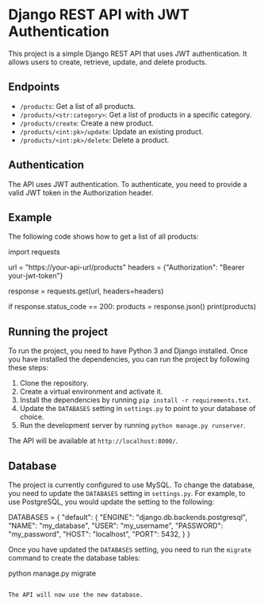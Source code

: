 # Django REST API with JWT Authentication

This project is a simple Django REST API that uses JWT authentication. It allows users to create, retrieve, update, and delete products.

## Endpoints

* `/products`: Get a list of all products.
* `/products/<str:category>`: Get a list of products in a specific category.
* `/products/create`: Create a new product.
* `/products/<int:pk>/update`: Update an existing product.
* `/products/<int:pk>/delete`: Delete a product.

## Authentication

The API uses JWT authentication. To authenticate, you need to provide a valid JWT token in the Authorization header.

## Example

The following code shows how to get a list of all products:


import requests

url = "https://your-api-url/products"
headers = {"Authorization": "Bearer your-jwt-token"}

response = requests.get(url, headers=headers)

if response.status_code == 200:
    products = response.json()
    print(products)


## Running the project

To run the project, you need to have Python 3 and Django installed. Once you have installed the dependencies, you can run the project by following these steps:

1. Clone the repository.
2. Create a virtual environment and activate it.
3. Install the dependencies by running `pip install -r requirements.txt`.
4. Update the `DATABASES` setting in `settings.py` to point to your database of choice.
5. Run the development server by running `python manage.py runserver`.

The API will be available at `http://localhost:8000/`.

## Database

The project is currently configured to use MySQL. To change the database, you need to update the `DATABASES` setting in `settings.py`. For example, to use PostgreSQL, you would update the setting to the following:


DATABASES = {
    "default": {
        "ENGINE": "django.db.backends.postgresql",
        "NAME": "my_database",
        "USER": "my_username",
        "PASSWORD": "my_password",
        "HOST": "localhost",
        "PORT": 5432,
    }
}


Once you have updated the `DATABASES` setting, you need to run the `migrate` command to create the database tables:


python manage.py migrate
```

The API will now use the new database.
